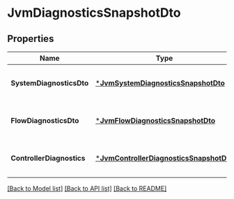 # JvmDiagnosticsSnapshotDto

## Properties
Name | Type | Description | Notes
------------ | ------------- | ------------- | -------------
**SystemDiagnosticsDto** | [***JvmSystemDiagnosticsSnapshotDto**](JVMSystemDiagnosticsSnapshotDTO.md) | System-related diagnostics information | [optional] [default to null]
**FlowDiagnosticsDto** | [***JvmFlowDiagnosticsSnapshotDto**](JVMFlowDiagnosticsSnapshotDTO.md) | Flow-related diagnostics information | [optional] [default to null]
**ControllerDiagnostics** | [***JvmControllerDiagnosticsSnapshotDto**](JVMControllerDiagnosticsSnapshotDTO.md) | Controller-related diagnostics information | [optional] [default to null]

[[Back to Model list]](../README.md#documentation-for-models) [[Back to API list]](../README.md#documentation-for-api-endpoints) [[Back to README]](../README.md)


